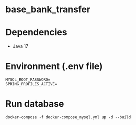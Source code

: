 # base_bank_transfer
# Dependencies
- Java 17

# Environment (.env file)
```
MYSQL_ROOT_PASSWORD=
SPRING_PROFILES_ACTIVE=
```

# Run database 
```
docker-compose -f docker-compose_mysql.yml up -d --build
```